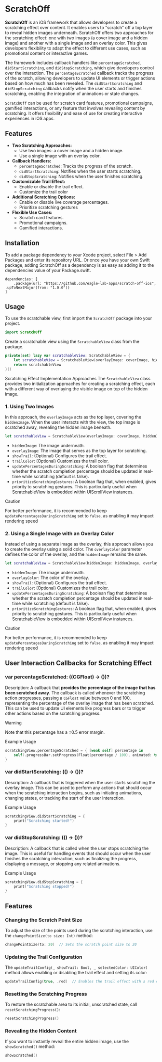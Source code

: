 # ScratchOff



**ScratchOff** is an iOS framework that allows developers to create a scratching effect over content. It enables users to "scratch" off a top layer to reveal hidden images underneath. ScratchOff offers two approaches for the scratching effect: one with two images (a cover image and a hidden image) and another with a single image and an overlay color. This gives developers flexibility to adapt the effect to different use cases, such as promotional content or interactive games.

The framework includes callback handlers like `percentageScratched`, `didStartScratching`, and `didStopScratching`, which give developers control over the interaction. The `percentageScratched` callback tracks the progress of the scratch, allowing developers to update UI elements or trigger actions based on how much has been revealed. The `didStartScratching` and `didStopScratching` callbacks notify when the user starts and finishes scratching, enabling the integration of animations or state changes.

`ScratchOff` can be used for scratch card features, promotional campaigns, gamified interactions, or any feature that involves revealing content by scratching. It offers flexibility and ease of use for creating interactive experiences in iOS apps.

## Features

- **Two Scratching Approaches:**
    - Use two images: a cover image and a hidden image.
    - Use a single image with an overlay color.
- **Callback Handlers:**
    - `percentageScratched`: Tracks the progress of the scratch.
    - `didStartScratching`: Notifies when the user starts scratching.
    - `didStopScratching`: Notifies when the user finishes scratching.
- **Customizable Trail Effect:**
    - Enable or disable the trail effect.
    - Customize the trail color
- **Additional Scratching Options:**
    - Enable or disable live coverage percentages.
    - Prioritize scratching gestures
- **Flexible Use Cases:**
    - Scratch card features.
    - Promotional campaigns.
    - Gamified interactions.

## Installation

To add a package dependency to your Xcode project, select File > Add Packages and enter its repository URL. Or once you have your own Swift package, adding ScratchOff as a dependency is as easy as adding it to the dependencies value of your Package.swift.

```
dependencies: [
    .package(url: "https://github.com/eagle-lab-apps/scratch-off-ios", .upToNextMajor(from: "1.0.0"))
]
```

## Usage

To use the scratchable view, first import the `ScratchOff` package into your project.

```swift
import ScratchOff
```

Create a scratchable view using the `ScratchableView` class from the package.

```swift
private(set) lazy var scratchableView: ScratchableView = {
    let scratchableView = ScratchableView(overlayImage: coverImage, hiddenImage: hiddenImage)
    return scratchableView
}()
```

Scratching Effect Implementation Approaches
The `ScratchableView` class provides two initialization approaches for creating a scratching effect, each with a different way of overlaying the visible image on top of the hidden image.

### 1. Using Two Images
In this approach, the `overlayImage` acts as the top layer, covering the `hiddenImage`. When the user interacts with the view, the top image is scratched away, revealing the hidden image beneath.

```swift
let scratchableView = ScratchableView(overlayImage: coverImage, hiddenImage: hiddenImage)
```

* `hiddenImage`: The image underneath.
* `overlayImage`: The image that serves as the top layer for scratching.
* `showTrail`: (Optional) Configures the trail effect.
* `trailColor`: (Optional) Customizes the trail color.
* `updatePercentagesDuringScratching`: A boolean flag that determines whether the scratch completion percentage should be updated in real-time while scratching (default is false).
* `prioritizeScratchingGestures`: A boolean flag that, when enabled, gives priority to scratching gestures. This is particularly useful when ScratchableView is embedded within UIScrollView instances.
> [!CAUTION]
> For better performance, it is recommended to keep `updatePercentagesDuringScratching` set to `false`, as enabling it may impact rendering speed

### 2. Using a Single Image with an Overlay Color
Instead of using a separate image as the overlay, this approach allows you to create the overlay using a solid color. The `overlayColor` parameter defines the color of the overlay, and the `hiddenImage` remains the same.

```swift
let scratchableView = ScratchableView(hiddenImage: hiddenImage, overlayColor: .blue)
```
* `hiddenImage`: The image underneath.
* `overlayColor`: The color of the overlay.
* `showTrail`: (Optional) Configures the trail effect.
* `trailColor`: (Optional) Customizes the trail color.
* `updatePercentagesDuringScratching`: A boolean flag that determines whether the scratch completion percentage should be updated in real-time while scratching (default is false).
* `prioritizeScratchingGestures`: A boolean flag that, when enabled, gives priority to scratching gestures. This is particularly useful when ScratchableView is embedded within UIScrollView instances.
> [!CAUTION]
> For better performance, it is recommended to keep `updatePercentagesDuringScratching` set to `false`, as enabling it may impact rendering speed
## User Interaction Callbacks for Scratching Effect

### var percentageScratched: ((CGFloat) -> ())?

Description: A callback that **provides the percentage of the image that has been scratched away**. The callback is called whenever the scratching action progresses, passing a `CGFloat` value between 0 and 100, representing the percentage of the overlay image that has been scratched. This can be used to update UI elements like progress bars or to trigger other actions based on the scratching progress.

> [!WARNING]
> Note that this percentage has a ±0.5 error margin.

Example Usage
```swift
scratchingView.percentageScratched = { [weak self] percentage in
    self?.progressBar.setProgress(Float(percentage / 100), animated: true)
}
```

### var didStartScratching: (() -> ())?

Description: A callback that is triggered when the user starts scratching the overlay image. This can be used to perform any actions that should occur when the scratching interaction begins, such as initiating animations, changing states, or tracking the start of the user interaction.

Example Usage
```swift
scratchingView.didStartScratching = {
    print("Scratching started!")
}
```

### var didStopScratching: (() -> ())?

Description: A callback that is called when the user stops scratching the image. This is useful for handling events that should occur when the user finishes the scratching interaction, such as finalizing the progress, displaying a message, or stopping any related animations.

Example Usage
```swift
scratchingView.didStopScratching = {
    print("Scratching stopped!")
}
```


## Features  

### Changing the Scratch Point Size  

To adjust the size of the points used during the scratching interaction, use the `changePointSize(to size: Int)` method:  

```swift
changePointSize(to: 20)  // Sets the scratch point size to 20
```

### Updating the Trail Configuration  

The `updateTrailConfig(_ showTrail: Bool, _ selectedColor: UIColor)` method allows enabling or disabling the trail effect and setting its color:

```swift
updateTrailConfig(true, .red)  // Enables the trail effect with a red color
```

### Resetting the Scratching Progress

To restore the scratchable area to its initial, unscratched state, call `resetScratchingProgress()`:

```swift
resetScratchingProgress()
```

### Revealing the Hidden Content

If you want to instantly reveal the entire hidden image, use the `showScratched()` method:
```swift
showScratched()
```
